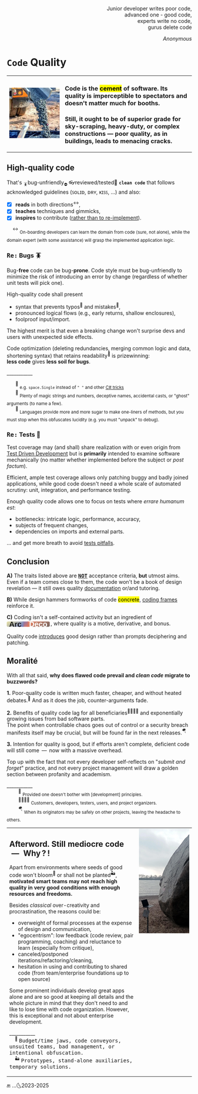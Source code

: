 <p dir="rtl">,Junior developer writes poor code<br/>
,advanced one - good code<br/>
,experts write no code<br/>
gurus delete code<br/></p>
<p dir="rtl"><i>Anonymous</i></p>

# `Code` Quality 

<table><tr></tr><tr valign="center"><td width=30%>
  <picture><img src="../../../_rsc/_img/photo/misc/pour_concrete.jpg" alt="&nbsp;pouring concrete" title="&nbsp;Image credit: jkcement.com&#013;&#010;(for illustration purposes only)" /></picture>
</td><td>
<h3>Code is the <mark>cement</mark> of software. Its quality is imperceptible to spectators and doesn't matter much for booths.</h3>
<h3>Still, it ought to be of superior grade for sky-scraping, heavy-duty, or complex constructions — poor quality, as in buildings, leads to menacing cracks.</h3>
</td></tr></table>

## High-quality code

That's <sub>🪳</sub>bug-unfriendly<sub>⛔</sub> 👓reviewed/tested🧪 **`clean code`** that follows acknowledged guidelines (ꜱᴏʟɪᴅ, ᴅʀʏ, ᴋɪꜱꜱ, ...) and also:

+ [x] **reads** in both directions<sup>↔️</sup>,
+ [x] **teaches** techniques and gimmicks,
+ [x] **inspires** to contribute (<ins>rather than to re-implement</ins>).

&nbsp;&nbsp;&nbsp;&nbsp;<sup>↔️</sup> <sub>On-boarding developers can learn the domain from code (sure, not alone), while the domain expert (with some assistance) will grasp the implemented application logic.</sub>

### <samp>Re:</samp> Bugs 🪳

Bug-**free** code can be bug-**prone**. Code style must be bug-unfriendly to minimize the risk of introducing an error by change (regardless of whether unit tests will pick one).

High-quality code shall present

+ syntax that prevents typos<sup>🎼</sup> and mistakes<sup>🥎</sup>,
+ pronounced logical flows (e.g., early returns, shallow enclosures),
+ foolproof input/import.

The highest merit is that even a breaking change won't surprise devs and users with unexpected side effects.

Code optimization (deleting redundancies, merging common logic and data, shortening syntax) that retains readability<sup>📖</sup> is prizewinning:\
**less code** gives **less soil for bugs**.

\___________

&nbsp; &nbsp; &nbsp; <sup>🎼</sup> <sub>e.g. `space.Single` instead of `" "` and other [C# tricks](../../../.net/README+/cs-hints.md)</sub>\
&nbsp; &nbsp; &nbsp; <sup>🥎</sup> <sub>Plenty of magic strings and numbers, deceptive names, accidental casts, or "ghost" arguments (to name a few).</sub>\
&nbsp; &nbsp; &nbsp; <sup>📖</sup> <sub>Languages provide more and more sugar to make one-liners of methods, but you must stop when this obfuscates lucidity (e.g. you must "unpack" to debug).</sub>

### <samp>Re:</samp> Tests 🧪

Test coverage may (and shall) share realization with or even origin from [Test Driven Development](../../tests/) but is **primarily** intended to examine software mechanically 
(no matter whether implemented before the subject or _post factum_).

Efficient, ample test coverage allows only patching buggy and badly joined applications, while good code doesn't need a whole scale of automated scrutiny: unit, integration, and performance testing.

Enough quality code allows one to focus on tests where _errare humanum est_:

* bottlenecks: intricate logic, performance, accuracy,
* subjects of frequent changes,
* dependencies on imports and external parts.

... and get more breath to avoid [tests pitfalls](../../tests/asQA/README+/QA_tests-pitfalls.md).

## Conclusion

**A)** The traits listed above are <samp><b><ins>NOT</ins></b></samp> acceptance criteria, **but** utmost aims. 
Even if a team comes close to them, the code won't be a book of design revelation — it still owes quality [documentation](../../docu) or/and tutoring.

**B)** While design hammers formworks of code <mark>concrete</mark>, [coding frames](https://github.com/Kyriosity/use-dev/tree/main/README%2B/frames) reinforce it.

**C)** Coding isn't a self-contained activity but an ingredient of <sub>[![Arc Deco.](../../../_rsc/_img/ArcDeco/ArcDeco-bar-14px_rounded.png)](../../../software/ArcDeco/README.md)</sub>&thinsp;, 
where quality is a motive, derivative, and bonus.

Quality code <ins>introduces</ins> good design rather than prompts deciphering and patching.


## Moralité

With all that said, **why does flawed code prevail and _clean code_ migrate to buzzwords?**

**1.** Poor-quality code is written much faster, cheaper, and without heated debates.<sup>🥴</sup> And as it does the job, counter-arguments fade.

**2.** Benefits of quality code lag for all beneficiaries<sup>:family_man_woman_boy_boy:</sup> and exponentially growing issues from bad software parts.\
The point when controllable chaos goes out of control or a security breach manifests itself may be crucial, but will be found far in the next releases.<sup>:parachute:</sup>

**3.** Intention for quality is good, but if efforts aren't complete, deficient code will still come &thinsp;&mdash;&thinsp; now with a massive overhead. 

Top up with the fact that not every developer self-reflects on "_submit and forget_" practice, and not every project management will draw a golden section between profanity and academism. 

\___________\
&nbsp; &nbsp; &nbsp; &nbsp; <sup>🥴</sup>&nbsp;<sub>Provided one doesn't bother with [development] principles.</sub>\
&nbsp; &nbsp; &nbsp; &nbsp; <sup>:family_man_woman_boy_boy:</sup>&nbsp;<sub>Customers, developers, testers, users, and project organizers.</sub>\
&nbsp; &nbsp; &nbsp; &nbsp; <sup>:parachute:</sup>&nbsp;<sub>When its originators may be safely on other projects, leaving the headache to others.</sub>

<table><tr></tr><tr valign="top"><td>

## Afterword. Still mediocre code &nbsp;&mdash;&nbsp; Why&thinsp;?&thinsp;!

Apart from environments where seeds of good code won't bloom<sup>:wilted_flower:</sup> or shall not be planted<sup>:desert:</sup>, 
**motivated smart teams may not reach high quality in very good conditions with enough resources and freedoms.**

Besides _classical_ over-creativity and procrastination, the reasons could be:

+ overweight of formal processes at the expense of design and communication,
+ "egocentrism": low feedback (code review, pair programming, coaching) and reluctance to learn (especially from critique),
+ canceled/postponed iterations/refactoring/cleaning,
+ hesitation in using and contributing to shared code (from team/enterprise foundations up to open source)

Some prominent individuals develop great apps alone and are so good at keeping all details and the whole picture in mind that they don't need to and like to lose time with code organization. 
However, this is exceptional and not about enterprise development.

\___________\
&nbsp; &nbsp; <sup>:wilted_flower:</sup> <samp>Budget/time jaws, code conveyors, unsuited teams, bad management, or intentional obfuscation.</samp>\
&nbsp; &nbsp; <sup>:desert:</sup> <samp>Prototypes, stand-alone auxiliaries, temporary solutions.</samp>

</td><td width="30%">
  <a href="../../../_rsc/_img/photo/blog/mount/DevVsMonolyth.jpg"><img alt="&nbsp;Stone monolyth" src="../../../_rsc/_img/photo/nat/DerAlteSchwede.jpg" title="Waterfall monolyth again..." /></a>
</td></tr></table>

🔚 ...🌜2023-2025
